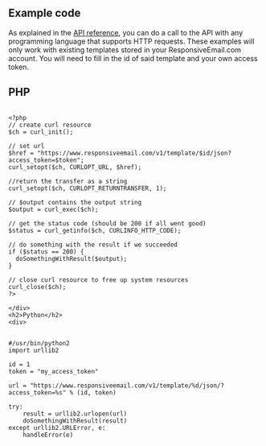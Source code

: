 <article>
    <h1>Example code</h1>
        <p>
            As explained in the <a href="/support/api/introduction">API reference</a>,
            you can do a call to the API with any programming language that
            supports HTTP requests. These examples will only work with existing templates
            stored in your ResponsiveEmail.com account. You will need to fill in the id of
            said template and your own access token.
        </p>

<div class="tabs">
    <h2>PHP</h2>
    <div>       

<pre class="language-php"><code class="language-php">
&lt;?php
// create curl resource
$ch = curl_init();

// set url
$href = "https://www.responsiveemail.com/v1/template/$id/json?access_token=$token";
curl_setopt($ch, CURLOPT_URL, $href);

//return the transfer as a string
curl_setopt($ch, CURLOPT_RETURNTRANSFER, 1);

// $output contains the output string
$output = curl_exec($ch);

// get the status code (should be 200 if all went good)
$status = curl_getinfo($ch, CURLINFO_HTTP_CODE);

// do something with the result if we succeeded
if ($status == 200) {
  doSomethingWithResult($output);
}

// close curl resource to free up system resources
curl_close($ch);
?&gt;
</code></pre>
    
    </div>
    <h2>Python</h2>
    <div>
    
<pre class="language-php"><code class="language-python">
#/usr/bin/python2
import urllib2

id = 1
token = "my_access_token"

url = "https://www.responsiveemail.com/v1/template/%d/json/?access_token=%s" % (id, token)

try:
    result = urllib2.urlopen(url)
    doSomethingWithResult(result)
except urllib2.URLError, e:
    handleError(e)
</code></pre>

</div>
</div>
</article>
